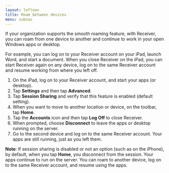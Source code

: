 ```yaml
---
layout: leftnav
title: Roam between devices
menu: subnav
---
```


If your organization supports the smooth roaming feature, with Receiver, you can roam from one device to another and continue to work in your open Windows apps or desktop.

For example, you can log on to your Receiver account on your iPad, launch Word, and start a document. When you close Receiver on the iPad, you can start Receiver again on any device, log on to the same Receiver account and resume working from where you left off.

1. On the iPad, log on to your Receiver account, and start your apps (or desktop).
2. Tap **Settings** and then tap **Advanced**.
3. Tap **Session Sharing** and verify that this feature is enabled (default setting).
4. When you want to move to another location or device, on the toolbar, tap **Home**.
5. Tap the **Accounts** icon and then tap **Log Off** to close Receiver.
6. When prompted, choose **Disconnect** to leave the apps or desktop running on the server.
7. Go to the second device and log on to the same Receiver account. Your apps are still running, just as you left them.

**Note**: If session sharing is disabled or not an option (such as on the iPhone), by default, when you tap **Home**, you disconnect from the session. Your apps continue to run on the server. You can roam to another device, log on to the same Receiver account, and resume using the apps.